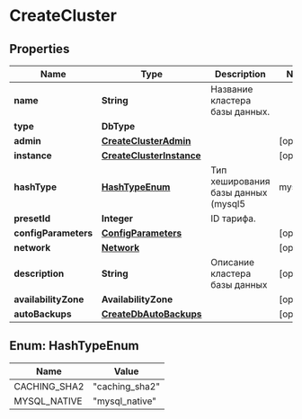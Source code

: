 

# CreateCluster


## Properties

| Name | Type | Description | Notes |
|------------ | ------------- | ------------- | -------------|
|**name** | **String** | Название кластера базы данных. |  |
|**type** | **DbType** |  |  |
|**admin** | [**CreateClusterAdmin**](CreateClusterAdmin.md) |  |  [optional] |
|**instance** | [**CreateClusterInstance**](CreateClusterInstance.md) |  |  [optional] |
|**hashType** | [**HashTypeEnum**](#HashTypeEnum) | Тип хеширования базы данных (mysql5 | mysql | postgres). |  [optional] |
|**presetId** | **Integer** | ID тарифа. |  |
|**configParameters** | [**ConfigParameters**](ConfigParameters.md) |  |  [optional] |
|**network** | [**Network**](Network.md) |  |  [optional] |
|**description** | **String** | Описание кластера базы данных |  [optional] |
|**availabilityZone** | **AvailabilityZone** |  |  [optional] |
|**autoBackups** | [**CreateDbAutoBackups**](CreateDbAutoBackups.md) |  |  [optional] |



## Enum: HashTypeEnum

| Name | Value |
|---- | -----|
| CACHING_SHA2 | &quot;caching_sha2&quot; |
| MYSQL_NATIVE | &quot;mysql_native&quot; |



